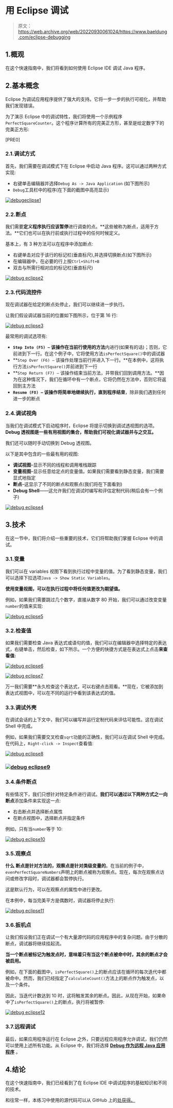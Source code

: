 # 用 Eclipse 调试

> 原文：<https://web.archive.org/web/20220930061024/https://www.baeldung.com/eclipse-debugging>

## 1.概观

在这个快速指南中，我们将看到如何使用 Eclipse IDE 调试 Java 程序。

## 2.基本概念

Eclipse 为调试应用程序提供了强大的支持。它将一步一步的执行可视化，并帮助我们发现错误。

为了演示 Eclipse 中的调试特性，我们将使用一个示例程序`PerfectSquareCounter`。这个程序计算所有的完美正方形，甚至是给定数字下的完美正方形:

[PRE0]

### 2.1.调试方式

首先，我们需要在调试模式下在 Eclipse 中启动 Java 程序。这可以通过两种方式实现:

*   右键单击编辑器并选择`Debug As -> Java Application` (如下图所示)
*   `Debug`工具栏中的程序(在下面的截图中高亮显示)

[![debugeclipse1](img/55f7e781be654aa6997364e8e09db61e.png)](/web/20220625223311/https://www.baeldung.com/wp-content/uploads/2019/08/debugeclipse1.jpg)

### 2.2.断点

我们需要**定义程序执行应该暂停**进行调查的点。**这些被称为断点，适用于方法。**它们也可以在执行前或执行过程中的任何时候定义。

基本上，有 3 种方法可以在程序中添加断点:

*   右键单击对应于该行的标记栏(垂直标尺),并选择切换断点(如下图所示)
*   在编辑器中，在必要的行上按`Ctrl+Shift+B`
*   双击与所需行相对应的标记栏(垂直标尺)

[![debug eclipse2](img/3a8b053a9a542c86370edfac3f93aa1e.png)](/web/20220625223311/https://www.baeldung.com/wp-content/uploads/2019/08/debug_eclipse2.jpg)

### 2.3.代码流控件

现在调试器在给定的断点处停止，我们可以继续进一步执行。

让我们假设调试器当前的位置如下图所示，位于第 16 行:

[![debug eclipse3](img/30b1ac9f597feb88fa8f1b6dad1c7860.png)](/web/20220625223311/https://www.baeldung.com/wp-content/uploads/2019/08/debug_eclipse3.jpg)

最常用的调试选项有:

*   **`Step Into (F5) –` 该操作在当前行使用的方法**内进行(如果有的话)；否则，它前进到下一行。在这个例子中，它将使用方法`isPerfectSquare()`中的调试器
*   **`Step Over (F6) –` 该操作处理当前行并进入下一行。**在本例中，这将执行方法`isPerfectSquare()`并前进到下一行
*   **`Step Return (F7) –` 该操作结束当前方法，并带我们回到调用方法。**因为在这种情况下，我们在循环中有一个断点，它将仍然在方法中，否则它将返回到主方法
*   **`Resume (F8) –` 该操作将简单地继续执行，直到程序结束**，除非我们遇到任何进一步的断点

### 2.4.调试视角

当我们在调试模式下启动程序时，Eclipse 将提示切换到调试透视图的选项。**Debug 透视图是一些有用视图的集合，帮助我们可视化调试器并与之交互。**

我们还可以随时手动切换到 Debug 透视图。

以下是其中包含的一些最有用的视图:

*   **调试视图**–显示不同的线程和调用堆栈跟踪
*   **变量视图**–显示任意给定点的变量值。如果我们需要看到静态变量，我们需要显式地指定
*   **断点**–这显示了不同的断点和观察点(我们将在下面看到)
*   **Debug Shell**——这允许我们在调试时编写和评估定制代码(稍后会有一个例子)

[![debug eclipse4](img/6878af281c4d8d0a4cf6c891fa7dab6b.png)](/web/20220625223311/https://www.baeldung.com/wp-content/uploads/2019/08/debug_eclipse4.jpg)

## 3.技术

在这一节中，我们将介绍一些重要的技术，它们将帮助我们掌握 Eclipse 中的调试。

### 3.1.变量

我们可以在 variables 视图下看到执行过程中变量的值。为了看到静态变量，我们可以选择下拉选项`Java -> Show Static Variables`。

**使用变量视图，可以在执行过程中将任何值更改为期望值。**

例如，如果我们需要跳过几个数字，直接从数字 80 开始，我们可以通过改变变量`number`的值来实现:

[![debug eclipse5](img/74edbb26ed290cbe7b7a0bfaee887e5b.png)](/web/20220625223311/https://www.baeldung.com/wp-content/uploads/2019/08/debug_eclipse5.jpg)

### 3.2.检查值

如果我们需要检查 Java 表达式或语句的值，我们可以在编辑器中选择特定的表达式，右键单击，然后检查，如下所示。一个方便的快捷方式是在表达式上点击**来查看值:**

[![debug eclipse6](img/2ac2763e136c7feda9d6fa3661666677.png)](/web/20220625223311/https://www.baeldung.com/wp-content/uploads/2019/08/debug_eclipse6.jpg)

[![debug eclipse7](img/99f1035150bbdb7ea88a3ed059a531ae.png)](/web/20220625223311/https://www.baeldung.com/wp-content/uploads/2019/08/debug_eclipse7.jpg)

万一我们需要**永久检查这个表达式，可以右键点击观看。**现在，它被添加到表达式视图中，可以在不同的运行中看到该表达式的值。

### 3.3.调试外壳

在调试会话的上下文中，我们可以编写并运行定制代码来评估可能性。这在调试 Shell 中完成。

例如，如果我们需要交叉检查`sqrt`功能的正确性，我们可以在调试 Shell 中完成。在代码上，`Right-click -> Inspect`查看值:

[![debug eclipse8](img/1422849c4902a24696057f351f7651c0.png)](/web/20220625223311/https://www.baeldung.com/wp-content/uploads/2019/08/debug_eclipse8.jpg)

### [![debug eclipse9](img/c76e9e73e44ca6e76739babd66d16d84.png)](/web/20220625223311/https://www.baeldung.com/wp-content/uploads/2019/08/debug_eclipse9.jpg)

### 3.4.条件断点

有些情况下，我们只想针对特定条件进行调试。**我们可以通过以下两种方式之一向断点**添加条件来实现这一点:

*   右击断点并选择断点属性
*   在断点视图中，选择断点并指定条件

例如，只有当`number`等于 10:

[![debug eclipse10](img/f5ff95d5ce14f7b7c2ff3581696ae68c.png)](/web/20220625223311/https://www.baeldung.com/wp-content/uploads/2019/08/debug_eclipse10.jpg)

### 3.5.观察点

**什么** **断点是针对方法的，观察点是针对类级变量的**。在当前的例子中，`evenPerfectSquareNumbers`声明上的断点被称为观察点。现在，每次在观察点访问或修改字段时，调试器都会暂停执行。

这是默认行为，可以在观察点的属性中进行更改。

在本例中，每当完美平方是偶数时，调试器将停止执行:

[![debug eclipse11](img/d61ba2a6744b22f7d596a5a043db1485.png)](/web/20220625223311/https://www.baeldung.com/wp-content/uploads/2019/08/debug_eclipse11.jpg)

### 3.6.扳机点

让我们假设我们正在调试一个有大量源代码的应用程序中的复杂问题。由于分散的断点，调试器将继续挂起流。

**当一个断点被标记为触发点时，意味着只有当这个断点被命中时，其余的断点才会被启用。**

例如，在下面的截图中，`isPerfectSquare()`上的断点应该在循环的每次迭代中都被命中。然而，我们已经指定了`calculateCount()`方法上的断点作为触发点，以及一个条件。

因此，当迭代计数达到 10 时，这将触发其余的断点。因此，从现在开始，如果命中了`isPerfectSquare()`上的断点，执行将被暂停:

[![debug eclipse12](img/6e9a9490f100da8b2109ef6f281431aa.png)](/web/20220625223311/https://www.baeldung.com/wp-content/uploads/2019/08/debug_eclipse12.jpg)

### 3.7.远程调试

最后，如果应用程序运行在 Eclipse 之外，只要远程应用程序允许调试，我们仍然可以使用上述所有功能。从 Eclipse 中，我们将选择 **[Debug 作为远程 Java 应用程序](/web/20220625223311/https://www.baeldung.com/spring-debugging)** 。

## 4.结论

在这个快速指南中，我们已经看到了在 Eclipse IDE 中调试程序的基础知识和不同的技术。

和往常一样，本练习中使用的源代码可以从 GitHub 上的[处获得。](https://web.archive.org/web/20220625223311/https://github.com/eugenp/tutorials/tree/master/core-java-modules/core-java-lang-math-2)